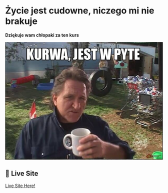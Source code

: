# Życie jest cudowne, niczego mi nie brakuje

**Dziękuje wam chłopaki za ten kurs**

<img src="/ray.jpg" width="800px">

## 🔗 Live Site
[Live Site Here!](https://password-generator-react-test.netlify.app/?fbclid=IwAR1B3P3zJ47VXGLiMiO49Kczmx1c3v1d63gWNcI_v8HI7oNsbIVIzmMttrc)
